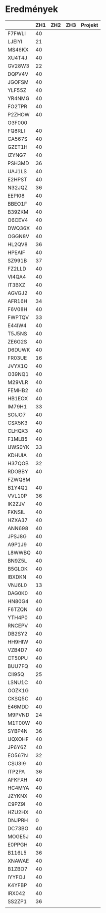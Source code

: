 # Eredmények

|        | ZH1  | ZH2  | ZH3  | Projekt |
| ------ | ---- | ---- | ---- | ------- |
| F7FWLI | 40   |      |      |         |
| LJEIYI | 21   |      |      |         |
| MS46KX | 40   |      |      |         |
| XU4T4J | 40   |      |      |         |
| GV28W3 | 22   |      |      |         |
| DQPV4V | 40   |      |      |         |
| JGOFSM | 40   |      |      |         |
| YLF55Z | 40   |      |      |         |
| YR4NMG | 40   |      |      |         |
| FO2TPR | 40   |      |      |         |
| P2ZHOW | 40   |      |      |         |
| O3F000 |      |      |      |         |
| FQ8RLI | 40   |      |      |         |
| CA567S | 40   |      |      |         |
| GZET1H | 40   |      |      |         |
| IZYNG7 | 40   |      |      |         |
| PSH3MD | 36   |      |      |         |
| UAJ1LS | 40   |      |      |         |
| E2HPST | 40   |      |      |         |
| N32JQZ | 36   |      |      |         |
| EEPI08 | 40   |      |      |         |
| BBEO1F | 40   |      |      |         |
| B39ZKM | 40   |      |      |         |
| O6CEV4 | 40   |      |      |         |
| DWQ36X | 40   |      |      |         |
| OGGN8V | 40   |      |      |         |
| HL2QV8 | 36   |      |      |         |
| HPEAIF | 40   |      |      |         |
| SZ991B | 37   |      |      |         |
| FZ2LLD | 40   |      |      |         |
| VI4QA4 | 40   |      |      |         |
| IT3BXZ | 40   |      |      |         |
| AGVGJ2 | 40   |      |      |         |
| AFR16H | 34   |      |      |         |
| F6V08H | 40   |      |      |         |
| FWPTQV | 33   |      |      |         |
| E44IW4 | 40   |      |      |         |
| T5J5NS | 40   |      |      |         |
| ZE6G2S | 40   |      |      |         |
| D6DUWK | 40   |      |      |         |
| FR03UE | 16   |      |      |         |
| JVYX1Q | 40   |      |      |         |
| O39NQ1 | 40   |      |      |         |
| M29VLR | 40   |      |      |         |
| FEMHB2 | 40   |      |      |         |
| HB1EOX | 40   |      |      |         |
| IM79H1 | 33   |      |      |         |
| SOIJO7 | 40   |      |      |         |
| CSX5K3 | 40   |      |      |         |
| CLHQX3 | 40   |      |      |         |
| F1MLB5 | 40   |      |      |         |
| UWS0YK | 33   |      |      |         |
| KDHUIA | 40   |      |      |         |
| H37QOB | 32   |      |      |         |
| RDOBBY | 40   |      |      |         |
| FZWQ8M |      |      |      |         |
| B1Y4Q1 | 40   |      |      |         |
| VVL10P | 36   |      |      |         |
| IK2ZJV | 40   |      |      |         |
| FKNSIL | 40   |      |      |         |
| HZXA37 | 40   |      |      |         |
| ANN698 | 40   |      |      |         |
| JPSJ8G | 40   |      |      |         |
| A9P1J9 | 40   |      |      |         |
| L8WWBQ | 40   |      |      |         |
| BN9Z5L | 40   |      |      |         |
| B5GLOK | 40   |      |      |         |
| IBXDKN | 40   |      |      |         |
| VNJ6L0 | 13   |      |      |         |
| DAG0K0 | 40   |      |      |         |
| HN80G4 | 40   |      |      |         |
| F6TZQN | 40   |      |      |         |
| YTH4P0 | 40   |      |      |         |
| RNCEPV | 40   |      |      |         |
| DB2SY2 | 40   |      |      |         |
| HH9HIW | 40   |      |      |         |
| VZB4D7 | 40   |      |      |         |
| CT50PU | 40   |      |      |         |
| BUU7FQ | 40   |      |      |         |
| CII95Q | 25   |      |      |         |
| LSNU1C | 40   |      |      |         |
| OOZK1G |      |      |      |         |
| CKSQ5C | 40   |      |      |         |
| E46MDD | 40   |      |      |         |
| M9PVND | 24   |      |      |         |
| M1T00W | 40   |      |      |         |
| SYBP4N | 36   |      |      |         |
| UQXOHF | 40   |      |      |         |
| JP6Y6Z | 40   |      |      |         |
| EO567N | 32   |      |      |         |
| CSU3I9 | 40   |      |      |         |
| ITP2PA | 36   |      |      |         |
| AFKFXH | 40   |      |      |         |
| HC4MYA | 40   |      |      |         |
| JZYKNX | 40   |      |      |         |
| C9PZ9I | 40   |      |      |         |
| HZU2HX | 40   |      |      |         |
| DNJPRH | 0    |      |      |         |
| DC73BO | 40   |      |      |         |
| MOGE5J | 40   |      |      |         |
| E0PPGH | 40   |      |      |         |
| B116L5 | 36   |      |      |         |
| XNAWAE | 40   |      |      |         |
| B1ZBO7 | 40   |      |      |         |
| IYYFOJ | 40   |      |      |         |
| K4YFBP | 40   |      |      |         |
| IRX042 | 40   |      |      |         |
| SS2ZP1 | 36   |      |      |         |
|        |      |      |      |         |